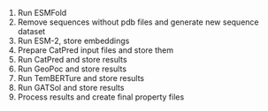 1. Run ESMFold
2. Remove sequences without pdb files and generate new sequence dataset
3. Run ESM-2, store embeddings
4. Prepare CatPred input files and store them
5. Run CatPred and store results
6. Run GeoPoc and store results
7. Run TemBERTure and store results
8. Run GATSol and store results
9. Process results and create final property files